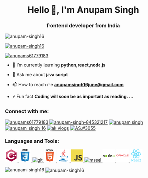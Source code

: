 <h1 align="center">Hello 👋, I'm Anupam Singh</h1>
<h3 align="center">frontend developer from India</h3>

<p align="left"> <img src="https://komarev.com/ghpvc/?username=anupam-singh16&label=Profile%20views&color=0e75b6&style=flat" alt="anupam-singh16" /> </p>

<p align="left"> <a href="https://github.com/ryo-ma/github-profile-trophy"><img src="https://github-profile-trophy.vercel.app/?username=anupam-singh16" alt="anupam-singh16" /></a> </p>

<p align="left"> <a href="https://twitter.com/anupams61779183" target="blank"><img src="https://img.shields.io/twitter/follow/anupams61779183?logo=twitter&style=for-the-badge" alt="anupams61779183" /></a> </p>

- 🌱 I’m currently learning **python,react,node.js**

- 💬 Ask me about **java script**

- 📫 How to reach me **anupamsingh16june@gmail.com**

- ⚡ Fun fact **Coding will soon be as important as reading. ...**

<h3 align="left">Connect with me:</h3>
<p align="left">
<a href="https://twitter.com/anupams61779183" target="blank"><img align="center" src="https://raw.githubusercontent.com/rahuldkjain/github-profile-readme-generator/master/src/images/icons/Social/twitter.svg" alt="anupams61779183" height="30" width="40" /></a>
<a href="https://linkedin.com/in/anupam-singh-845321217" target="blank"><img align="center" src="https://raw.githubusercontent.com/rahuldkjain/github-profile-readme-generator/master/src/images/icons/Social/linked-in-alt.svg" alt="anupam-singh-845321217" height="30" width="40" /></a>
<a href="https://fb.com/anupam singh" target="blank"><img align="center" src="https://raw.githubusercontent.com/rahuldkjain/github-profile-readme-generator/master/src/images/icons/Social/facebook.svg" alt="anupam singh" height="30" width="40" /></a>
<a href="https://instagram.com/anupam_singh_16" target="blank"><img align="center" src="https://raw.githubusercontent.com/rahuldkjain/github-profile-readme-generator/master/src/images/icons/Social/instagram.svg" alt="anupam_singh_16" height="30" width="40" /></a>
<a href="https://www.youtube.com/c/ak vlogs" target="blank"><img align="center" src="https://raw.githubusercontent.com/rahuldkjain/github-profile-readme-generator/master/src/images/icons/Social/youtube.svg" alt="ak vlogs" height="30" width="40" /></a>
<a href="https://discord.gg/AS.#3055" target="blank"><img align="center" src="https://raw.githubusercontent.com/rahuldkjain/github-profile-readme-generator/master/src/images/icons/Social/discord.svg" alt="AS.#3055" height="30" width="40" /></a>
</p>

<h3 align="left">Languages and Tools:</h3>
<p align="left"> <a href="https://www.w3schools.com/cpp/" target="_blank" rel="noreferrer"> <img src="https://raw.githubusercontent.com/devicons/devicon/master/icons/cplusplus/cplusplus-original.svg" alt="cplusplus" width="40" height="40"/> </a> <a href="https://www.w3schools.com/css/" target="_blank" rel="noreferrer"> <img src="https://raw.githubusercontent.com/devicons/devicon/master/icons/css3/css3-original-wordmark.svg" alt="css3" width="40" height="40"/> </a> <a href="https://git-scm.com/" target="_blank" rel="noreferrer"> <img src="https://www.vectorlogo.zone/logos/git-scm/git-scm-icon.svg" alt="git" width="40" height="40"/> </a> <a href="https://www.w3.org/html/" target="_blank" rel="noreferrer"> <img src="https://raw.githubusercontent.com/devicons/devicon/master/icons/html5/html5-original-wordmark.svg" alt="html5" width="40" height="40"/> </a> <a href="https://www.java.com" target="_blank" rel="noreferrer"> <img src="https://raw.githubusercontent.com/devicons/devicon/master/icons/java/java-original.svg" alt="java" width="40" height="40"/> </a> <a href="https://developer.mozilla.org/en-US/docs/Web/JavaScript" target="_blank" rel="noreferrer"> <img src="https://raw.githubusercontent.com/devicons/devicon/master/icons/javascript/javascript-original.svg" alt="javascript" width="40" height="40"/> </a> <a href="https://www.microsoft.com/en-us/sql-server" target="_blank" rel="noreferrer"> <img src="https://www.svgrepo.com/show/303229/microsoft-sql-server-logo.svg" alt="mssql" width="40" height="40"/> </a> <a href="https://nodejs.org" target="_blank" rel="noreferrer"> <img src="https://raw.githubusercontent.com/devicons/devicon/master/icons/nodejs/nodejs-original-wordmark.svg" alt="nodejs" width="40" height="40"/> </a> <a href="https://www.oracle.com/" target="_blank" rel="noreferrer"> <img src="https://raw.githubusercontent.com/devicons/devicon/master/icons/oracle/oracle-original.svg" alt="oracle" width="40" height="40"/> </a> <a href="https://reactjs.org/" target="_blank" rel="noreferrer"> <img src="https://raw.githubusercontent.com/devicons/devicon/master/icons/react/react-original-wordmark.svg" alt="react" width="40" height="40"/> </a> </p>

<p><img align="left" src="https://github-readme-stats.vercel.app/api/top-langs?username=anupam-singh16&show_icons=true&locale=en&layout=compact" alt="anupam-singh16" /></p>

<p>&nbsp;<img align="center" src="https://github-readme-stats.vercel.app/api?username=anupam-singh16&show_icons=true&locale=en" alt="anupam-singh16" /></p>
